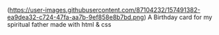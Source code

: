 (https://user-images.githubusercontent.com/87104232/157491382-ea9dea32-c724-47fa-aa7b-9ef858e8b7bd.png)
A  Birthday card for my spiritual father
made with html &amp; css

